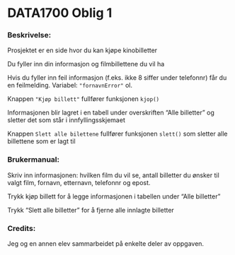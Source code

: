 # DATA1700 Oblig 1


### Beskrivelse:

Prosjektet er en side hvor du kan kjøpe kinobilletter

Du fyller inn din informasjon og filmbillettene du vil ha

Hvis du fyller inn feil informasjon (f.eks. ikke 8 siffer under telefonnr) får du en feilmelding. Variabel: `"fornavnError"` ol.

Knappen `"Kjøp billett"` fullfører funksjonen `kjop()`

Informasjonen blir lagret i en tabell under overskriften “Alle billetter” og sletter det som står i innfyllingsskjemaet

Knappen `Slett alle bilettene` fullfører funksjonen `slett()` som sletter alle billettene som er lagt til


### Brukermanual:

Skriv inn informasjonen: hvilken film du vil se, antall billetter du ønsker til valgt film, fornavn, etternavn, telefonnr og epost.

Trykk kjøp billett for å legge informasjonen i tabellen under “Alle billetter”

Trykk “Slett alle billetter” for å fjerne alle innlagte billetter


### Credits:

Jeg og en annen elev sammarbeidet på enkelte deler av oppgaven.